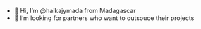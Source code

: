 - 👋 Hi, I’m @haikajymada from Madagascar
- 👀 I’m looking for partners who want to outsouce their projects

<!---
haikajymada/haikajymada is a ✨ special ✨ repository because its `README.md` (this file) appears on your GitHub profile.
You can click the Preview link to take a look at your changes.
--->
